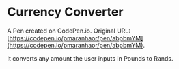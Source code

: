 # Currency Converter

A Pen created on CodePen.io. Original URL: [https://codepen.io/pmaranhaor/pen/abpbmYM](https://codepen.io/pmaranhaor/pen/abpbmYM).

It converts any amount the user inputs in Pounds to Rands.
